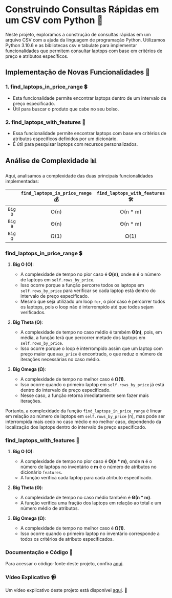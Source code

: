 # Construindo Consultas Rápidas em um CSV com Python 🐍

Neste projeto, exploramos a construção de consultas rápidas em um arquivo CSV com a ajuda da linguagem de programação Python. Utilizamos Python 3.10.6 e as bibliotecas csv e tabulate para implementar funcionalidades que permitem consultar laptops com base em critérios de preço e atributos específicos.

## Implementação de Novas Funcionalidades 🚀

### 1. find_laptops_in_price_range 💲
   - Esta funcionalidade permite encontrar laptops dentro de um intervalo de preço especificado.
   - Útil para buscar o produto que cabe no seu bolso.

### 2. find_laptops_with_features 🎯
   - Essa funcionalidade permite encontrar laptops com base em critérios de atributos específicos definidos por um dicionário.
   - É útil para pesquisar laptops com recursos personalizados.

## Análise de Complexidade 📊

Aqui, analisamos a complexidade das duas principais funcionalidades implementadas:

|         | `find_laptops_in_price_range` 💰 | `find_laptops_with_features` 🛠️ |
|:-------:|:-----------------------------:|:-----------------------------------:|
| `Big O` |            O(n)               |            O(n * m)                 |
| `Big θ` |            Θ(n)               |            Θ(n * m)                 |
| `Big Ω` |            Ω(1)               |            Ω(1)                     |

### find_laptops_in_price_range 💲

1. **Big O (O)**:
   - A complexidade de tempo no pior caso é **O(n)**, onde **n** é o número de laptops em `self.rows_by_price`.
   - Isso ocorre porque a função percorre todos os laptops em `self.rows_by_price` para verificar se cada laptop está dentro do intervalo de preço especificado.
   - Mesmo que seja utilizado um loop `for`, o pior caso é percorrer todos os laptops, pois o loop não é interrompido até que todos sejam verificados.

2. **Big Theta (Θ)**:
   - A complexidade de tempo no caso médio é também **Θ(n)**, pois, em média, a função terá que percorrer metade dos laptops em `self.rows_by_price`.
   - Isso ocorre porque o loop é interrompido assim que um laptop com preço maior que `max_price` é encontrado, o que reduz o número de iterações necessárias no caso médio.

3. **Big Omega (Ω)**:
   - A complexidade de tempo no melhor caso é **Ω(1)**.
   - Isso ocorre quando o primeiro laptop em `self.rows_by_price` já está dentro do intervalo de preço especificado.
   - Nesse caso, a função retorna imediatamente sem fazer mais iterações.

Portanto, a complexidade da função `find_laptops_in_price_range` é linear em relação ao número de laptops em `self.rows_by_price` (n), mas pode ser interrompida mais cedo no caso médio e no melhor caso, dependendo da localização dos laptops dentro do intervalo de preço especificado.

### find_laptops_with_features 🎯

1. **Big O (O)**:
   - A complexidade de tempo no pior caso é **O(n * m)**, onde **n** é o número de laptops no inventário e **m** é o número de atributos no dicionário `features`.
   - A função verifica cada laptop para cada atributo especificado.

2. **Big Theta (Θ)**:
   - A complexidade de tempo no caso médio também é **Θ(n * m)**.
   - A função verifica uma fração dos laptops em relação ao total e um número médio de atributos.

3. **Big Omega (Ω)**:
   - A complexidade de tempo no melhor caso é **Ω(1)**.
   - Isso ocorre quando o primeiro laptop no inventário corresponde a todos os critérios de atributo especificados.

### Documentação e Código 📄

Para acessar o código-fonte deste projeto, confira [aqui](./main.py).

### Vídeo Explicativo 📹

Um vídeo explicativo deste projeto está disponível [aqui](https://youtu.be/6SVGo-bCRIs). 🚀